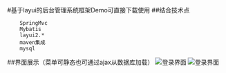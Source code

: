 #基于layui的后台管理系统框架Demo可直接下载使用
##结合技术点
```
    SpringMvc
    Mybatis
    layui2.*
    maven集成
    mysql
```
##界面展示（菜单可静态也可通过ajax从数据库加载）
![登录界面](http://www.taylormadeshoes.com.cn:99/upload/myImg/login.png)
![登录界面](http://www.taylormadeshoes.com.cn:99/upload/myImg/main.png)